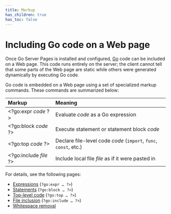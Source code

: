 ```yaml
---
title: Markup
has_children: true
has_toc: false
---
```


Including Go code on a Web page
===============================

Once Go Server Pages is installed and configured, [Go](https://golang.org/) code can be included on a Web page.  This code runs entirely on the server; the client cannot tell that some parts of the Web page are static while others were generated dynamically by executing Go code.

Go code is embedded on a Web page using a set of specialized markup commands.  These commands are summarized below:

| Markup                       | Meaning                                     |
| :--------------------------- | :------------------------------------------ |
| &lt;?go:expr *code* ?&gt;    | Evaluate *code* as a Go expression          |
| &lt;?go:block *code* ?&gt;   | Execute statement or statement block *code* |
| &lt;?go:top *code* ?&gt;     | Declare file-level code *code* (`import`, `func`, `const`, etc.) |
| &lt;?go:include *file* ?&gt; | Include local file *file* as if it were pasted in |

For details, see the following pages:

* [Expressions](markup/expressions.md) (`?go:expr … ?>`)
* [Statements](markup/statements.md) (`?go:block … ?>`)
* [Top-level code](markup/top_level.md) (`?go:top … ?>`)
* [File inclusion](markup/file_inclusion.md) (`?go:include … ?>`)
* [Whitespace removal](markup/whitespace.md)
